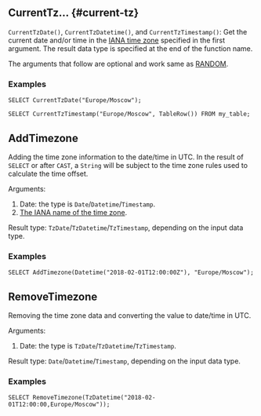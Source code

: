 ## CurrentTz... {#current-tz}

`CurrentTzDate()`, `CurrentTzDatetime()`, and `CurrentTzTimestamp()`: Get the current date and/or time in the [IANA time zone](https://en.wikipedia.org/wiki/List_of_tz_database_time_zones) specified in the first argument. The result data type is specified at the end of the function name.

The arguments that follow are optional and work same as [RANDOM](../../basic.md#random).

### Examples

```yql
SELECT CurrentTzDate("Europe/Moscow");
```

```yql
SELECT CurrentTzTimestamp("Europe/Moscow", TableRow()) FROM my_table;
```

## AddTimezone

Adding the time zone information to the date/time in UTC. In the result of `SELECT` or after `CAST`, a `String` will be subject to the time zone rules used to calculate the time offset.

Arguments:

1. Date: the type is `Date`/`Datetime`/`Timestamp`.
2. [The IANA name of the time zone](https://en.wikipedia.org/wiki/List_of_tz_database_time_zones).

Result type: `TzDate`/`TzDatetime`/`TzTimestamp`, depending on the input data type.

### Examples

```yql
SELECT AddTimezone(Datetime("2018-02-01T12:00:00Z"), "Europe/Moscow");
```

## RemoveTimezone

Removing the time zone data and converting the value to date/time in UTC.

Arguments:

1. Date: the type is `TzDate`/`TzDatetime`/`TzTimestamp`.

Result type: `Date`/`Datetime`/`Timestamp`, depending on the input data type.

### Examples

```yql
SELECT RemoveTimezone(TzDatetime("2018-02-01T12:00:00,Europe/Moscow"));
```

